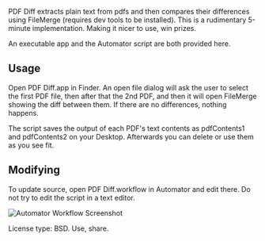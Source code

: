 PDF Diff extracts plain text from pdfs and then compares their differences using FileMerge
(requires dev tools to be installed). This is a rudimentary 5-minute implementation.
Making it nicer to use, win prizes.

An executable app and the Automator script are both provided here.

## Usage
Open PDF Diff.app in Finder. An open file dialog will ask the user to select the first PDF file,
then after that the 2nd PDF, and then it will open FileMerge showing the diff between them.
If there are no differences, nothing happens.

The script saves the output of each PDF's text contents as pdfContents1 and pdfContents2 on your Desktop. Afterwards you can delete or use them as you see fit.

## Modifying
To update source, open PDF Diff.workflow in Automator and edit there.
Do not try to edit the script in a text editor.

![Automator Workflow Screenshot](https://raw.github.com/hyperjeff/PDF-Diff/master/PDF%20Diff.workflow/Contents/QuickLook/Preview.png)


License type: BSD. Use, share.
